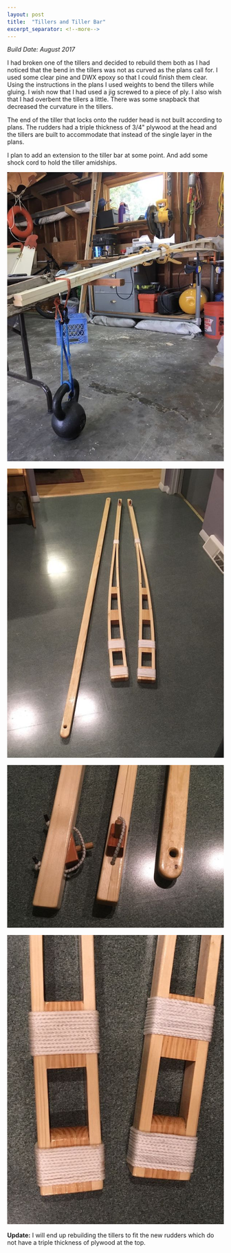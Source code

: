 ```yaml
---
layout: post
title:  "Tillers and Tiller Bar"
excerpt_separator: <!--more-->
---
```


*Build Date: August 2017*

I had broken one of the tillers and decided to rebuild them both as I had noticed that the bend in the tillers was not as curved as the plans call for. I used some clear pine and DWX epoxy so that I could finish them clear. Using the instructions in the plans I used weights to bend the tillers while gluing. I wish now that I had used a jig screwed to a piece of ply. I also wish that I had overbent the tillers a little. There was some snapback that decreased the curvature in the tillers.

<!--more-->

The end of the tiller that locks onto the rudder head is not built according to plans. The rudders had a triple thickness of 3/4" plywood at the head and the tillers are built to accommodate that instead of the single layer in the plans.

I plan to add an extension to the tiller bar at some point. And add some shock cord to hold the tiller amidships.

![Bending Tillers](/assets/images/bendingtillers.jpg)

![Tillers](/assets/images/tillers.jpg)

![Tillers](/assets/images/tillersdetail1.jpg)

![Tillers](/assets/images/tillersdetail2.jpg)

**Update:** I will end up rebuilding the tillers to fit the new rudders which do not have a triple thickness of plywood at the top.
